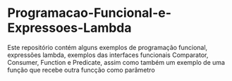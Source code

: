 # Programacao-Funcional-e-Expressoes-Lambda

Este repositório contém alguns exemplos de programação funcional, expressões lambda, exemplos das interfaces funcionais Comparator,
Consumer, Function e Predicate, assim como também um exemplo de uma função que recebe outra funcção como parâmetro
